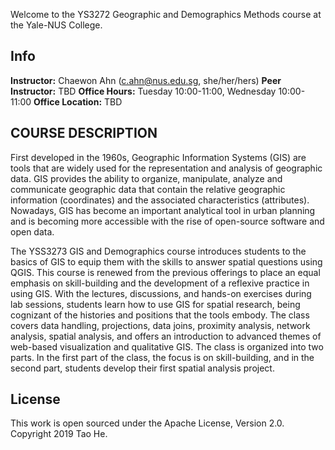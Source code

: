 Welcome to the YS3272 Geographic and Demographics Methods course at the Yale-NUS College.

## Info

**Instructor:** Chaewon Ahn (c.ahn@nus.edu.sg, she/her/hers) 
**Peer Instructor:** TBD 
**Office Hours:** Tuesday 10:00-11:00, Wednesday 10:00-11:00 
**Office Location:** TBD

## COURSE DESCRIPTION 

First developed in the 1960s, Geographic Information Systems (GIS) are tools that are widely used for the representation and analysis of geographic data. GIS provides the ability to organize, manipulate, analyze and communicate geographic data that contain the relative geographic information (coordinates) and the associated characteristics (attributes). Nowadays, GIS has become an important analytical tool in urban planning and is becoming more accessible with the rise of open-source software and open data.

The YSS3273 GIS and Demographics course introduces students to the basics of GIS to equip them with the skills to answer spatial questions using QGIS. This course is renewed from the previous offerings to place an equal emphasis on skill-building and the development of a reflexive practice in using GIS. With the lectures, discussions, and hands-on exercises during lab sessions, students learn how to use GIS for spatial research, being cognizant of the histories and positions that the tools embody. The class covers data handling, projections, data joins, proximity analysis, network analysis, spatial analysis, and offers an introduction to advanced themes of web-based visualization and qualitative GIS. The class is organized into two parts. In the first part of the class, the focus is on skill-building, and in the second part, students develop their first spatial analysis project.


## License

This work is open sourced under the Apache License, Version 2.0.
Copyright 2019 Tao He.

[1]: https://pages.github.com
[2]: https://pages.github.com/themes
[3]: https://github.com/sighingnow/jekyll-gitbook/fork
